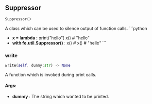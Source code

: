 ## Suppressor
```python
Suppressor()
```
A class which can be used to silence output of function calls.    ```python
* **x = lambda** :  print("hello")    x()  # "hello"
* **with fe.util.Suppressor()** :         x()  #    x()  # "hello"    ```    

### write
```python
write(self, dummy:str) -> None
```
A function which is invoked during print calls.

#### Args:

* **dummy** :  The string which wanted to be printed.        